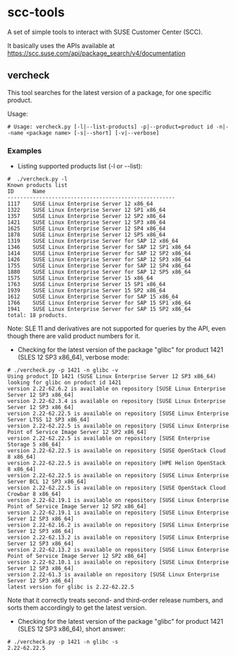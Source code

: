 # scc-tools

A set of simple tools to interact with SUSE Customer Center (SCC).

It basically uses the APIs available at https://scc.suse.com/api/package_search/v4/documentation

## vercheck

This tool searches for the latest version of a package, for one specific product.

Usage: 
```
# Usage: vercheck.py [-l|--list-products] -p|--product=product id -n|--name <package name> [-s|--short] [-v|--verbose]
```

### Examples


* Listing supported products list (-l or --list):

```
#  ./vercheck.py -l
Known products list
ID      Name
-----------------------------------------------------
1117    SUSE Linux Enterprise Server 12 x86_64
1322    SUSE Linux Enterprise Server 12 SP1 x86_64
1357    SUSE Linux Enterprise Server 12 SP2 x86_64
1421    SUSE Linux Enterprise Server 12 SP3 x86_64
1625    SUSE Linux Enterprise Server 12 SP4 x86_64
1878    SUSE Linux Enterprise Server 12 SP5 x86_64
1319    SUSE Linux Enterprise Server for SAP 12 x86_64
1346    SUSE Linux Enterprise Server for SAP 12 SP1 x86_64
1414    SUSE Linux Enterprise Server for SAP 12 SP2 x86_64
1426    SUSE Linux Enterprise Server for SAP 12 SP3 x86_64
1755    SUSE Linux Enterprise Server for SAP 12 SP4 x86_64
1880    SUSE Linux Enterprise Server for SAP 12 SP5 x86_64
1575    SUSE Linux Enterprise Server 15 x86_64
1763    SUSE Linux Enterprise Server 15 SP1 x86_64
1939    SUSE Linux Enterprise Server 15 SP2 x86_64
1612    SUSE Linux Enterprise Server for SAP 15 x86_64
1766    SUSE Linux Enterprise Server for SAP 15 SP1 x86_64
1941    SUSE Linux Enterprise Server for SAP 15 SP2 x86_64
total: 18 products.
``` 

Note: SLE 11 and derivatives are not supported for queries by the API, even though there are valid product numbers for it.

*  Checking for the latest version of the package "glibc" for product 1421 (SLES 12 SP3 x86_64), verbose mode:

```
# ./vercheck.py -p 1421 -n glibc -v
Using product ID 1421 (SUSE Linux Enterprise Server 12 SP3 x86_64)
looking for glibc on product id 1421
version 2.22-62.6.2 is available on repository [SUSE Linux Enterprise Server 12 SP3 x86_64]
version 2.22-62.3.4 is available on repository [SUSE Linux Enterprise Server 12 SP3 x86_64]
version 2.22-62.22.5 is available on repository [SUSE Linux Enterprise Server LTSS 12 SP3 x86_64]
version 2.22-62.22.5 is available on repository [SUSE Linux Enterprise Point of Service Image Server 12 SP2 x86_64]
version 2.22-62.22.5 is available on repository [SUSE Enterprise Storage 5 x86_64]
version 2.22-62.22.5 is available on repository [SUSE OpenStack Cloud 8 x86_64]
version 2.22-62.22.5 is available on repository [HPE Helion OpenStack 8 x86_64]
version 2.22-62.22.5 is available on repository [SUSE Linux Enterprise Server BCL 12 SP3 x86_64]
version 2.22-62.22.5 is available on repository [SUSE OpenStack Cloud Crowbar 8 x86_64]
version 2.22-62.19.1 is available on repository [SUSE Linux Enterprise Point of Service Image Server 12 SP2 x86_64]
version 2.22-62.19.1 is available on repository [SUSE Linux Enterprise Server 12 SP3 x86_64]
version 2.22-62.16.2 is available on repository [SUSE Linux Enterprise Server 12 SP3 x86_64]
version 2.22-62.13.2 is available on repository [SUSE Linux Enterprise Server 12 SP3 x86_64]
version 2.22-62.13.2 is available on repository [SUSE Linux Enterprise Point of Service Image Server 12 SP2 x86_64]
version 2.22-62.10.1 is available on repository [SUSE Linux Enterprise Server 12 SP3 x86_64]
version 2.22-61.3 is available on repository [SUSE Linux Enterprise Server 12 SP3 x86_64]
latest version for glibc is 2.22-62.22.5
```

Note that it correctly treats second- and third-order release numbers, and sorts them accordingly to get the latest version.


* Checking for the latest version of the package "glibc" for product 1421 (SLES 12 SP3 x86_64), short answer:
```
# ./vercheck.py -p 1421 -n glibc -s
2.22-62.22.5

```
